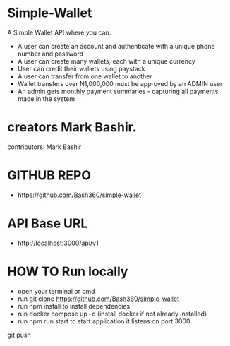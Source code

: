 # Simple-Wallet
A Simple Wallet API where you can:
- A user can create an account and authenticate with a unique phone number and password
- A user can create many wallets, each with a unique currency
- User can credit their wallets using paystack
- A user can transfer from one wallet to another
- Wallet transfers over N1,000,000 must be approved by an ADMIN user
- An admin gets monthly payment summaries - capturing all payments made in the system


# creators Mark Bashir.
contributors:
Mark Bashir

# GITHUB REPO

- <https://github.com/Bash360/simple-wallet>


# API Base URL

- <http://localhost:3000/api/v1>




# HOW TO Run locally

- open your terminal or cmd
- run git clone <https://github.com/Bash360/simple-wallet>
- run npm install to install dependencies
- run docker compose up -d  (install docker if not already installed)
- run npm run start to start application it listens on port 3000



git push